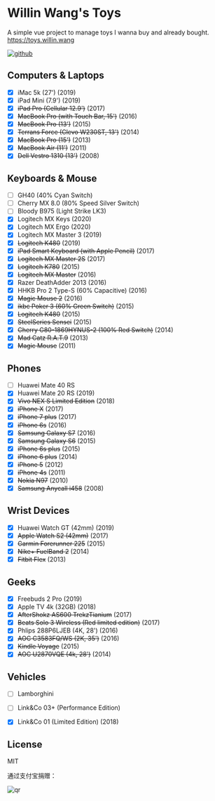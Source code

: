# Willin Wang's Toys

A simple vue project to manage toys I wanna buy and already bought. https://toys.willin.wang

[![github](https://img.shields.io/github/followers/willin.svg?style=social&label=Follow)](https://github.com/willin)


## Computers & Laptops 

- [x] iMac 5k (27') (2019)
- [x] iPad Mini (7.9') (2019)
- [x] <del>iPad Pro (Cellular 12.9')</del> (2017)
- [x] <del>MacBook Pro (with Touch Bar, 15')</del> (2016)
- [x] <del>MacBook Pro (13')</del> (2015)
- [x] <del>Terrans Force (Clevo W230ST, 13')</del> (2014)
- [x] <del>MacBook Pro (15')</del> (2013)
- [x] <del>MacBook Air (11')</del> (2011)
- [x] <del>Dell Vestro 1310 (13')</del> (2008)

## Keyboards & Mouse 

- [ ] GH40 (40% Cyan Switch)
- [ ] Cherry MX 8.0 (80% Speed Silver Switch)
- [ ] Bloody B975 (Light Strike LK3)
- [x] Logitech MX Keys (2020)
- [x] Logitech MX Ergo (2020)
- [x] Logitech MX Master 3 (2019)
- [x] <del>Logitech K480</del> (2019)
- [x] <del>iPad Smart Keyboard (with Apple Pencil)</del> (2017)
- [x] <del>Logitech MX Master 2S</del> (2017)
- [x] <del>Logitech K780</del> (2015)
- [x] <del>Logitech MX Master</del> (2016)
- [x] Razer DeathAdder 2013 (2016)
- [x] HHKB Pro 2 Type-S (60% Capacitive) (2016)
- [x] <del>Magic Mouse 2</del> (2016)
- [x] <del>ikbc Poker 3 (60% Green Switch)</del> (2015)
- [x] <del>Logitech K480</del> (2015)
- [x] <del>SteelSeries Sensei</del> (2015)
- [x] <del>Cherry G80-1869HYNUS-2 (100% Red Switch)</del> (2014)
- [x] <del>Mad Catz R.A.T.9</del> (2013)
- [x] <del>Magic Mouse</del> (2011)

## Phones 

- [ ] Huawei Mate 40 RS
- [x] Huawei Mate 20 RS (2019)
- [x] <del>Vivo NEX S Limited Edition</del> (2018)
- [x] <del>iPhone X</del> (2017)
- [x] <del>iPhone 7 plus</del> (2017)
- [x] <del>iPhone 6s</del> (2016)
- [x] <del>Samsung Galaxy S7</del> (2016)
- [x] <del>Samsung Galaxy S6</del> (2015)
- [x] <del>iPhone 6s plus</del> (2015)
- [x] <del>iPhone 6 plus</del> (2014)
- [x] <del>iPhone 5</del> (2012)
- [x] <del>iPhone 4s</del> (2011)
- [x] <del>Nokia N97</del> (2010)
- [x] <del>Samsung Anycall i458</del> (2008)

## Wrist Devices 

- [x] Huawei Watch GT (42mm) (2019)
- [x] <del>Apple Watch S2 (42mm)</del> (2017)
- [x] <del>Garmin Forerunner 225</del> (2015)
- [x] <del>Nike+ FuelBand 2</del> (2014)
- [x] <del>Fitbit Flex</del> (2013)

## Geeks 

- [x] Freebuds 2 Pro (2019)
- [x] Apple TV 4k (32GB) (2018)
- [x] <del>AfterShokz AS600 TrekzTianium</del> (2017)
- [x] <del>Beats Solo 3 Wireless (Red limited edition)</del> (2017)
- [x] Phlips 288P6LJEB (4K, 28') (2016)
- [x] <del>AOC C3583FQ/WS (2K, 35')</del> (2016)
- [x] <del>Kindle Voyage</del> (2015)
- [x] <del>AOC U2870VQE (4k, 28')</del> (2014)

## Vehicles 

- [ ] Lamborghini
- [ ] Link&Co 03+ (Performance Edition)
- [x] Link&Co 01 (Limited Edition) (2018)


## License

MIT

通过支付宝捐赠：

![qr](https://cloud.githubusercontent.com/assets/1890238/15489630/fccbb9cc-2193-11e6-9fed-b93c59d6ef37.png)
